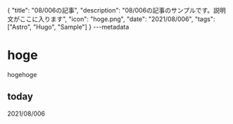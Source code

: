 {
  "title": "08/006の記事",
  "description": "08/006の記事のサンプルです。説明文がここに入ります",
  "icon": "hoge.png",
  "date": "2021/08/006",
  "tags": ["Astro", "Hugo", "Sample"]
}
---metadata

# hoge
hogehoge

## today
2021/08/006